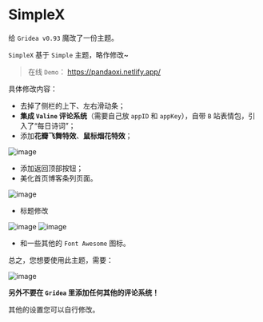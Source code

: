 # SimpleX
给 `Gridea v0.93` 魔改了一份主题。

`SimpleX` 基于 `Simple` 主题，略作修改~

> 在线 `Demo`：
> <https://pandaoxi.netlify.app/>

具体修改内容：

- 去掉了侧栏的上下、左右滑动条；
- **集成 `Valine` 评论系统**（需要自己放 `appID` 和 `appKey`），自带 `B` 站表情包，引入了“每日诗词”；
- 添加**花瓣飞舞特效**、**鼠标烟花特效**；

![image](https://user-images.githubusercontent.com/63720932/216826442-93f47d97-a948-4998-b987-d64d0adf5c86.png)
- 添加返回顶部按钮；
- 美化首页博客条列页面。

![image](https://user-images.githubusercontent.com/63720932/216826379-e382a762-84cd-4fe5-bcf4-f54ff35f4f56.png)
- 标题修改

![image](https://user-images.githubusercontent.com/63720932/216826527-c7d5b8b1-7c9b-4adf-be64-d2a427fa8810.png)
![image](https://user-images.githubusercontent.com/63720932/216826542-beb94812-4540-4a65-8eaa-b429f2fb8de1.png)

- 和一些其他的 `Font Awesome` 图标。

总之，您想要使用此主题，需要：

![image](https://user-images.githubusercontent.com/63720932/216826761-567356a0-b06d-4c66-86e7-6d3739a364d2.png)

**另外不要在 `Gridea` 里添加任何其他的评论系统！**

其他的设置您可以自行修改。
